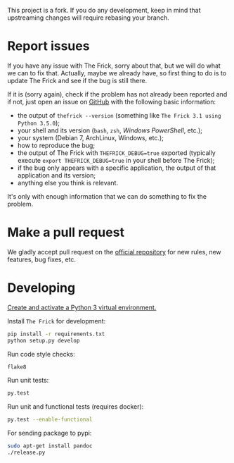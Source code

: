 This project is a fork. If you do any development, keep in mind that upstreaming changes will require rebasing your branch.

# Report issues
If you have any issue with The Frick, sorry about that, but we will do what we
can to fix that. Actually, maybe we already have, so first thing to do is to
update The Frick and see if the bug is still there.

If it is (sorry again), check if the problem has not already been reported and
if not, just open an issue on [GitHub](https://github.com/nvbn/thefuck) with
the following basic information:
  - the output of `thefrick --version` (something like `The Frick 3.1 using
    Python 3.5.0`);
  - your shell and its version (`bash`, `zsh`, *Windows PowerShell*, etc.);
  - your system (Debian 7, ArchLinux, Windows, etc.);
  - how to reproduce the bug;
  - the output of The Frick with `THEFRICK_DEBUG=true` exported (typically execute
    `export THEFRICK_DEBUG=true` in your shell before The Frick);
  - if the bug only appears with a specific application, the output of that
    application and its version;
  - anything else you think is relevant.

It's only with enough information that we can do something to fix the problem.

# Make a pull request
We gladly accept pull request on the [official
repository](https://github.com/nvbn/thefuck) for new rules, new features, bug
fixes, etc.

# Developing

[Create and activate a Python 3 virtual environment.](https://docs.python.org/3/tutorial/venv.html)

Install `The Frick` for development:

```bash
pip install -r requirements.txt
python setup.py develop
```

Run code style checks:

```bash
flake8
```

Run unit tests:

```bash
py.test
```

Run unit and functional tests (requires docker):

```bash
py.test --enable-functional
```

For sending package to pypi:

```bash
sudo apt-get install pandoc
./release.py
```
